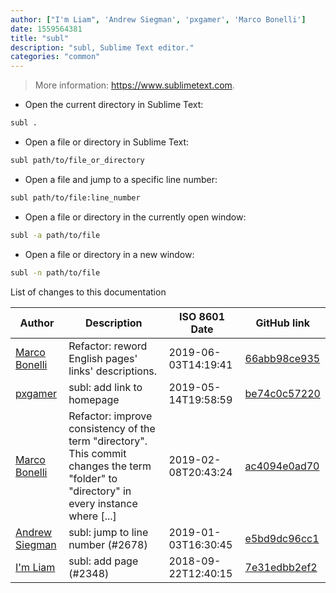 ```yaml
---
author: ["I'm Liam", 'Andrew Siegman', 'pxgamer', 'Marco Bonelli']
date: 1559564381
title: "subl"
description: "subl, Sublime Text editor."
categories: "common"
---
```

> More information: <https://www.sublimetext.com>.

- Open the current directory in Sublime Text:

```bash
subl .
```

- Open a file or directory in Sublime Text:

```bash
subl path/to/file_or_directory
```

- Open a file and jump to a specific line number:

```bash
subl path/to/file:line_number
```

- Open a file or directory in the currently open window:

```bash
subl -a path/to/file
```

- Open a file or directory in a new window:

```bash
subl -n path/to/file
```
List of changes to this documentation


Author | Description | ISO 8601 Date | GitHub link
------|-----|-----|-----
[Marco Bonelli](mailto:marco@mebeim.net) | Refactor: reword English pages' links' descriptions. | 2019-06-03T14:19:41 | [66abb98ce935](https://github.com/tldr-pages/tldr/commit/66abb98ce935c0f4516bf30c4d6da72180d5a3ab)
[pxgamer](mailto:owzie123@gmail.com) | subl: add link to homepage | 2019-05-14T19:58:59 | [be74c0c57220](https://github.com/tldr-pages/tldr/commit/be74c0c57220c6b74bc72811452579ccf1480599)
[Marco Bonelli](mailto:mb5.marcob@gmail.com) | Refactor: improve consistency of the term "directory". This commit changes the term "folder" to "directory" in every instance where [...] | 2019-02-08T20:43:24 | [ac4094e0ad70](https://github.com/tldr-pages/tldr/commit/ac4094e0ad70a6be2163b06d24b53992b93aee4f)
[Andrew Siegman](mailto:blerrnk@gmail.com) | subl: jump to line number (#2678) | 2019-01-03T16:30:45 | [e5bd9dc96cc1](https://github.com/tldr-pages/tldr/commit/e5bd9dc96cc13583e88ad68abf26831ce5ada318)
[I'm Liam](mailto:liamhammett@gmail.com) | subl: add page (#2348) | 2018-09-22T12:40:15 | [7e31edbb2ef2](https://github.com/tldr-pages/tldr/commit/7e31edbb2ef208d8b2aefa85dc3cf4c0244a8df2)

